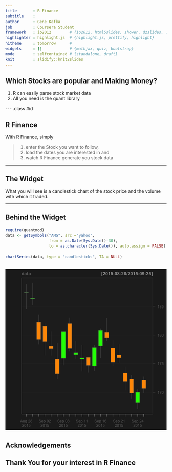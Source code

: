 ```yaml
---
title       : R Finance
subtitle    : 
author      : Gene Kafka
job         : Coursera Student
framework   : io2012        # {io2012, html5slides, shower, dzslides, ...}
highlighter : highlight.js  # {highlight.js, prettify, highlight}
hitheme     : tomorrow      # 
widgets     : []            # {mathjax, quiz, bootstrap}
mode        : selfcontained # {standalone, draft}
knit        : slidify::knit2slides
---
```


## Which Stocks are popular and Making Money?

1. R can easily parse stock market data
2. All you need is the quant library

--- .class #id 

## R Finance

With R Finance, simply 

> 1. enter the Stock you want to follow,
> 2. load the dates you are interested in and 
> 3. watch R Finance generate you stock data

---
## The Widget

What you will see is a candlestick chart of the stock price and the volume with which it traded.

---

## Behind the Widget

```r
require(quantmod)
data <- getSymbols("AMG", src ="yahoo", 
                   from = as.Date(Sys.Date()-30), 
                   to = as.character(Sys.Date()), auto.assign = FALSE)
                 
chartSeries(data, type = "candlesticks", TA = NULL)
```

![plot of chunk unnamed-chunk-1](assets/fig/unnamed-chunk-1-1.png) 
---

## Acknowledgements

Thank You for your interest in R Finance
---
